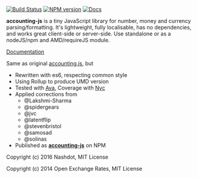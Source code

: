 [![Build Status](https://travis-ci.org/nashdot/accounting-js.svg?branch=master)](https://travis-ci.org/nashdot/accounting-js)
[![NPM version](https://img.shields.io/npm/v/accounting-js.svg)](https://www.npmjs.com/package/accounting-js)
[![Docs](http://nashdot.github.io/accounting-js/docs/badge.svg)](http://nashdot.github.io/accounting-js/docs)

**accounting-js** is a tiny JavaScript library for number, money and currency parsing/formatting. It's lightweight, fully localisable, has no dependencies, and works great client-side or server-side. Use standalone or as a nodeJS/npm and AMD/requireJS module.

[Documentation](http://nashdot.github.io/accounting-js/docs)

Same as original [accounting.js](http://openexchangerates.github.io/accounting.js), but

- Rewritten with es6, respecting common style
- Using Rollup to produce UMD version
- Tested with [Ava](https://github.com/sindresorhus/ava), Coverage with [Nyc](https://github.com/bcoe/nyc)
- Applied corrections from
  - @Lakshmi-Sharma
  - @spidergears
  - @jvc
  - @latentflip
  - @stevenbristol
  - @samosad
  - @solinas
- Published as [**accounting-js**](https://www.npmjs.com/package/accounting-js) on NPM

Copyright (c) 2016 Nashdot, MIT License

Copyright (c) 2014 Open Exchange Rates, MIT License
